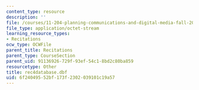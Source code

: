 ```yaml
---
content_type: resource
description: ''
file: /courses/11-204-planning-communications-and-digital-media-fall-2004/6f24049552bf173f2302039101c19a57_rec4database.dbf
file_type: application/octet-stream
learning_resource_types:
- Recitations
ocw_type: OCWFile
parent_title: Recitations
parent_type: CourseSection
parent_uid: 91136926-729f-93ef-54c1-8bd2c80ba859
resourcetype: Other
title: rec4database.dbf
uid: 6f240495-52bf-173f-2302-039101c19a57
---
```

